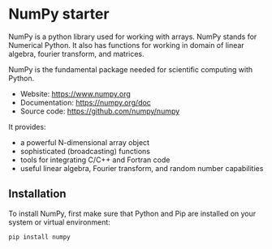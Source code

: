 # NumPy starter

NumPy is a python library used for working with arrays. NumPy stands for Numerical Python. It also has functions for working in domain of linear algebra, fourier transform, and matrices.

NumPy is the fundamental package needed for scientific computing with Python.

- Website: https://www.numpy.org
- Documentation: https://numpy.org/doc
- Source code: https://github.com/numpy/numpy

It provides:

- a powerful N-dimensional array object
- sophisticated (broadcasting) functions
- tools for integrating C/C++ and Fortran code
- useful linear algebra, Fourier transform, and random number capabilities


## Installation
To install NumPy, first make sure that Python and Pip are installed on your system or virtual environment:
```
pip install numpy
```